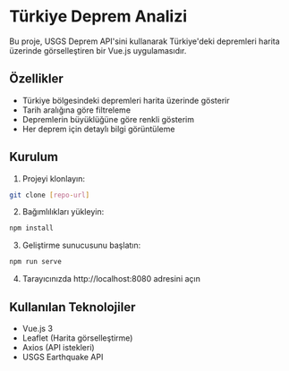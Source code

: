 # Türkiye Deprem Analizi

Bu proje, USGS Deprem API'sini kullanarak Türkiye'deki depremleri harita üzerinde görselleştiren bir Vue.js uygulamasıdır.

## Özellikler

- Türkiye bölgesindeki depremleri harita üzerinde gösterir
- Tarih aralığına göre filtreleme
- Depremlerin büyüklüğüne göre renkli gösterim
- Her deprem için detaylı bilgi görüntüleme

## Kurulum

1. Projeyi klonlayın:
```bash
git clone [repo-url]
```

2. Bağımlılıkları yükleyin:
```bash
npm install
```

3. Geliştirme sunucusunu başlatın:
```bash
npm run serve
```

4. Tarayıcınızda http://localhost:8080 adresini açın

## Kullanılan Teknolojiler

- Vue.js 3
- Leaflet (Harita görselleştirme)
- Axios (API istekleri)
- USGS Earthquake API 